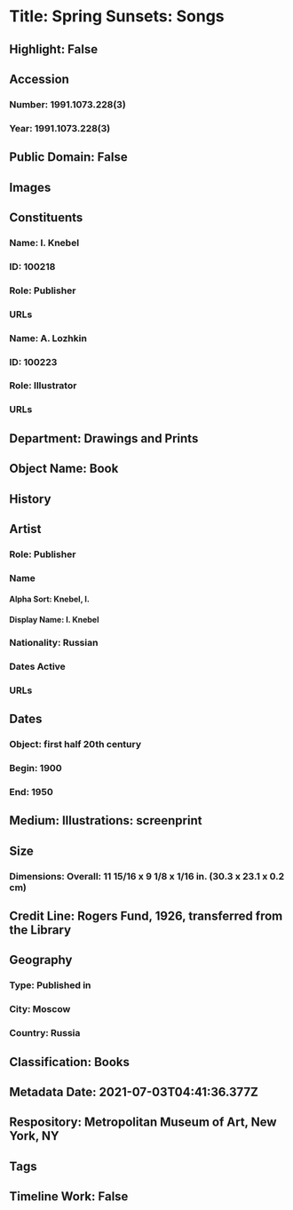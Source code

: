 # Title: Spring Sunsets: Songs
## Highlight: False
## Accession
### Number: 1991.1073.228(3)
### Year: 1991.1073.228(3)
## Public Domain: False
## Images
## Constituents
### Name: I. Knebel
### ID: 100218
### Role: Publisher
### URLs
### Name: A. Lozhkin
### ID: 100223
### Role: Illustrator
### URLs
## Department: Drawings and Prints
## Object Name: Book
## History
## Artist
### Role: Publisher
### Name
#### Alpha Sort: Knebel, I.
#### Display Name: I. Knebel
### Nationality: Russian
### Dates Active
### URLs
## Dates
### Object: first half 20th century
### Begin: 1900
### End: 1950
## Medium: Illustrations: screenprint
## Size
### Dimensions: Overall: 11 15/16 x 9 1/8 x 1/16 in. (30.3 x 23.1 x 0.2 cm)
## Credit Line: Rogers Fund, 1926, transferred from the Library
## Geography
### Type: Published in
### City: Moscow
### Country: Russia
## Classification: Books
## Metadata Date: 2021-07-03T04:41:36.377Z
## Respository: Metropolitan Museum of Art, New York, NY
## Tags
## Timeline Work: False